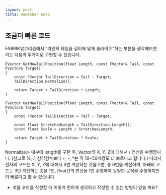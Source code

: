 ```yaml
---
layout: post
title: Remember note
---
```


## 조금더 빠른 코드 ##

FABRIK알고리즘에서 "라인의 테일을 길이에 맞게 슬라이드"하는 부분을 생각해보면 이는 다음의 두가지로 구현할 수 있습니다.

```
FVector GetNewTailPosition(float Length, const FVector& Tail, const FVector& Target)
{
    const FVector TailDirection = Tail - Target;
    TailDirection.Normalize();

    return Target + TailDirection * Length;
}
```

```
FVector GetNewTailPosition(float Length, const FVector& Tail, const FVector& Target)
{
    const FVector TailDirection = Tail - Target;

    const float StretchedLength = TailDirection.Length();
    const float Scale = Length / StretchedLength;
    
    return Target + TailDirection * Scale;
}
```

Normalize는 내부에 length를 구한 후, Vector의 X, Y, Z에 대해서 / 연산을 수행합니다. (참고로 %, /, 삼각함수보다 +, -, *는 약 10~50배정도 더 빠르다고 합니다.)
따라서 전자의 코드는 X, Y, Z에 대해서 3번 계산하는 것을 2번, 총 6번을 계산하며, 아래의 코드는 3번 계산하는 것을 1번, float간의 연산을 1번 수행하여
동일한 로직을 수행하지만 더 빠르다고 할 수 있습니다.

* 이를 코드를 작성할 때 어떻게 편하게 생각하고 작성할 수 있는 방법이 있을 까요?
